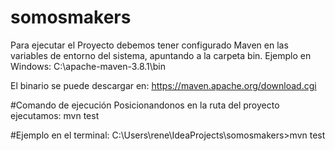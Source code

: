 # somosmakers

Para ejecutar el Proyecto debemos tener configurado Maven
en las variables de entorno del sistema, apuntando a la carpeta bin.
Ejemplo en Windows:
C:\apache-maven-3.8.1\bin

El binario se puede descargar en: https://maven.apache.org/download.cgi

#Comando de ejecución
Posicionandonos en la ruta del proyecto ejecutamos:
mvn test

#Ejemplo en el terminal:
C:\Users\rene\IdeaProjects\somosmakers>mvn test